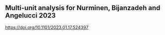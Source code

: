 ## Multi-unit analysis for Nurminen, Bijanzadeh and Angelucci 2023
https://doi.org/10.1101/2023.01.17.524397
